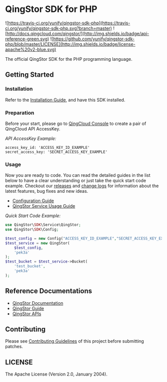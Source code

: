 # QingStor SDK for PHP
![https://travis-ci.org/yunify/qingstor-sdk-php](https://travis-ci.org/yunify/qingstor-sdk-php.svg?branch=master)
![http://docs.qingcloud.com/qingstor/](http://img.shields.io/badge/api-reference-green.svg)
![https://github.com/yunify/qingstor-sdk-php/blob/master/LICENSE](http://img.shields.io/badge/license-apache%20v2-blue.svg)

The official QingStor SDK for the PHP programming language.

## Getting Started

### Installation

Refer to the [Installation Guide](docs/installation.md), and have this SDK installed.


### Preparation

Before your start, please go to [QingCloud Console](https://console.qingcloud.com/access_keys/) to create a pair of QingCloud API AccessKey.

*API AccessKey Example:*

```
access_key_id: 'ACCESS_KEY_ID_EXAMPLE'
secret_access_key: 'SECRET_ACCESS_KEY_EXAMPLE'
```

### Usage

Now you are ready to code. You can read the detailed guides in the list below to have a clear understanding or just take the quick start code example.
Checkout our [releases](https://github.com/yunify/qingstor-sdk-php/releases) and [change logs](CHANGELOG.md) for information about the latest features, bug fixes and new ideas.

- [Configuration Guide](docs/configuration.md)
- [QingStor Service Usage Guide](docs/qingstor_service_usage.md)

*Quick Start Code Example:*

```php
use QingStor\SDK\Service\QingStor;
use QingStor\SDK\Config;

$test_config = new Config("ACCESS_KEY_ID_EXAMPLE","SECRET_ACCESS_KEY_EXAMPLE");
$test_service = new QingStor(
    $test_config,
    'pek3a'
);
$test_bucket = $test_service->Bucket(
    'test_bucket',
    'pek3a'
);
```

## Reference Documentations

- [QingStor Documentation](https://docs.qingcloud.com/qingstor/index.html)
- [QingStor Guide](https://docs.qingcloud.com/qingstor/guide/index.html)
- [QingStor APIs](https://docs.qingcloud.com/qingstor/api/index.html)

## Contributing

Please see [Contributing Guidelines](docs/contributing.md) of this project before submitting patches.

## LICENSE

The Apache License (Version 2.0, January 2004).

